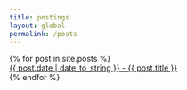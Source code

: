 ```yaml
---
title: postings
layout: global
permalink: /posts
---
```

<script async src="https://pagead2.googlesyndication.com/pagead/js/adsbygoogle.js"></script>
<!-- aka kanch底部 -->
<ins class="adsbygoogle"
     style="display:block"
     data-ad-client="ca-pub-6425922486772410"
     data-ad-slot="4055073289"
     data-ad-format="auto"
     data-full-width-responsive="true"></ins>
<script>
     (adsbygoogle = window.adsbygoogle || []).push({});
</script>
<div class="cupcakes">
    {% for post in site.posts %}
      <div class="cupcake">
        <a href="{{ site.baseurl }}{{ post.url }}" target="_blank" style="margin-top:1px;">{{ post.date | date_to_string }} - {{ post.title }}</a>
      </div>
    {% endfor %}
</div>
<script async src="https://pagead2.googlesyndication.com/pagead/js/adsbygoogle.js"></script>
<!-- aka kanch底部 -->
<ins class="adsbygoogle"
     style="display:block"
     data-ad-client="ca-pub-6425922486772410"
     data-ad-slot="4055073289"
     data-ad-format="auto"
     data-full-width-responsive="true"></ins>
<script>
     (adsbygoogle = window.adsbygoogle || []).push({});
</script>
